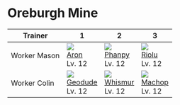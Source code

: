 # Oreburgh Mine

Trainer      | 1                                 | 2                                 | 3                                | 
---          | ---                               | ---                               | ---                              | 
Worker Mason | ![][304]<br> [Aron]<br> Lv. 12    | ![][231]<br> [Phanpy]<br> Lv. 12  | ![][447]<br> [Riolu]<br> Lv. 12  | 
Worker Colin | ![][074]<br> [Geodude]<br> Lv. 12 | ![][293]<br> [Whismur]<br> Lv. 12 | ![][066]<br> [Machop]<br> Lv. 12 | 

[Machop]: ../../pokemon_changes/066/
[Geodude]: ../../pokemon_changes/074/
[Phanpy]: ../../pokemon_changes/231/
[Whismur]: ../../pokemon_changes/293/
[Aron]: ../../pokemon_changes/304/
[Riolu]: ../../pokemon_changes/447/
[066]: ../img/pokemon/066.png
[074]: ../img/pokemon/074.png
[231]: ../img/pokemon/231.png
[293]: ../img/pokemon/293.png
[304]: ../img/pokemon/304.png
[447]: ../img/pokemon/447.png
